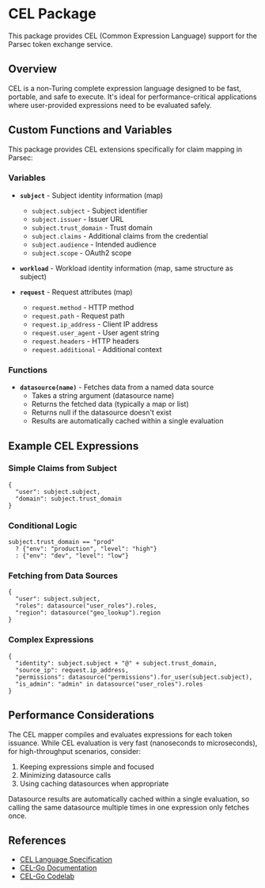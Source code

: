 # CEL Package

This package provides CEL (Common Expression Language) support for the Parsec token exchange service.

## Overview

CEL is a non-Turing complete expression language designed to be fast, portable, and safe to execute. It's ideal for performance-critical applications where user-provided expressions need to be evaluated safely.

## Custom Functions and Variables

This package provides CEL extensions specifically for claim mapping in Parsec:

### Variables

- **`subject`** - Subject identity information (map)
  - `subject.subject` - Subject identifier
  - `subject.issuer` - Issuer URL
  - `subject.trust_domain` - Trust domain
  - `subject.claims` - Additional claims from the credential
  - `subject.audience` - Intended audience
  - `subject.scope` - OAuth2 scope

- **`workload`** - Workload identity information (map, same structure as subject)

- **`request`** - Request attributes (map)
  - `request.method` - HTTP method
  - `request.path` - Request path
  - `request.ip_address` - Client IP address
  - `request.user_agent` - User agent string
  - `request.headers` - HTTP headers
  - `request.additional` - Additional context

### Functions

- **`datasource(name)`** - Fetches data from a named data source
  - Takes a string argument (datasource name)
  - Returns the fetched data (typically a map or list)
  - Returns null if the datasource doesn't exist
  - Results are automatically cached within a single evaluation

## Example CEL Expressions

### Simple Claims from Subject

```cel
{
  "user": subject.subject,
  "domain": subject.trust_domain
}
```

### Conditional Logic

```cel
subject.trust_domain == "prod" 
  ? {"env": "production", "level": "high"} 
  : {"env": "dev", "level": "low"}
```

### Fetching from Data Sources

```cel
{
  "user": subject.subject,
  "roles": datasource("user_roles").roles,
  "region": datasource("geo_lookup").region
}
```

### Complex Expressions

```cel
{
  "identity": subject.subject + "@" + subject.trust_domain,
  "source_ip": request.ip_address,
  "permissions": datasource("permissions").for_user(subject.subject),
  "is_admin": "admin" in datasource("user_roles").roles
}
```

## Performance Considerations

The CEL mapper compiles and evaluates expressions for each token issuance. While CEL evaluation is very fast (nanoseconds to microseconds), for high-throughput scenarios, consider:

1. Keeping expressions simple and focused
2. Minimizing datasource calls
3. Using caching datasources when appropriate

Datasource results are automatically cached within a single evaluation, so calling the same datasource multiple times in one expression only fetches once.

## References

- [CEL Language Specification](https://github.com/google/cel-spec)
- [CEL-Go Documentation](https://pkg.go.dev/github.com/google/cel-go/cel)
- [CEL-Go Codelab](https://codelabs.developers.google.com/codelabs/cel-go)


